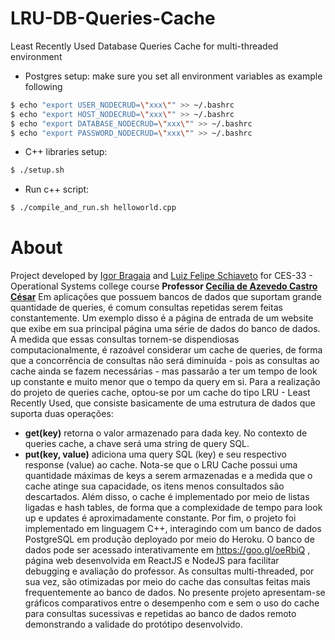 # LRU-DB-Queries-Cache
Least Recently Used Database Queries Cache for multi-threaded environment

* Postgres setup: make sure you set all environment variables as example following
```bash
$ echo "export USER_NODECRUD=\"xxx\"" >> ~/.bashrc
$ echo "export HOST_NODECRUD=\"xxx\"" >> ~/.bashrc
$ echo "export DATABASE_NODECRUD=\"xxx\"" >> ~/.bashrc
$ echo "export PASSWORD_NODECRUD=\"xxx\"" >> ~/.bashrc
```

* C++ libraries setup:
```bash
$ ./setup.sh
```

* Run c++ script:
```bash
$ ./compile_and_run.sh helloworld.cpp
```

# About
Project developed by [Igor Bragaia](https://github.com/igorbragaia) and [Luiz Felipe Schiaveto](https://github.com/luizfschiaveto) for CES-33 - Operational Systems college course
**Professor [Cecília de Azevedo Castro César](http://www.comp.ita.br/~cecilia/index.html)**
Em aplicações que possuem bancos de dados que suportam grande quantidade de queries, é comum consultas repetidas serem feitas constantemente. Um exemplo disso é a página de entrada de um website que exibe em sua principal página uma série de dados do banco de dados. A medida que essas consultas tornem-se dispendiosas computacionalmente, é razoável considerar um cache de queries, de forma que a concorrência de consultas não será diminuída - pois as consultas ao cache ainda se fazem necessárias - mas passarão a ter um tempo de look up constante e muito menor que o tempo da query em si.
Para a realização do projeto de queries cache, optou-se por um cache do tipo LRU - Least Recently Used, que consiste basicamente de uma estrutura de dados que suporta duas operações:
* **get(key)** retorna o valor armazenado para dada key. No contexto de queries cache, a chave será uma string de query SQL.
* **put(key, value)** adiciona uma query SQL (key) e seu respectivo response (value) ao cache.
Nota-se que o LRU Cache possui uma quantidade máximas de keys a serem armazenadas e a medida que o cache atinge sua capacidade, os itens menos consultados são descartados. Além disso, o cache é implementado por meio de listas ligadas e hash tables, de forma que a complexidade de tempo para look up e updates é aproximadamente constante.
Por fim, o projeto foi implementado em linguagem C++, interagindo com um banco de dados PostgreSQL em produção deployado por meio do Heroku. O banco de dados pode ser acessado interativamente em https://goo.gl/oeRbiQ , página web desenvolvida em ReactJS e NodeJS para facilitar debugging e avaliação do professor. As consultas multi-threaded, por sua vez, são otimizadas por meio do cache das consultas feitas mais frequentemente ao banco de dados. No presente projeto apresentam-se gráficos comparativos entre o desempenho com e sem o uso do cache para consultas sucessivas e repetidas ao banco de dados remoto demonstrando a validade do protótipo desenvolvido.
